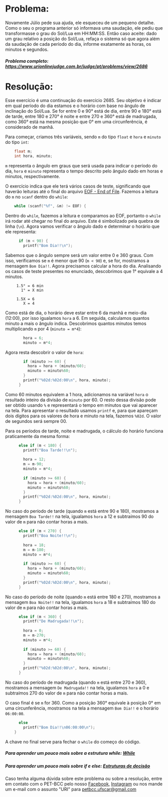 # Problema:
Novamente Júlio pede sua ajuda, ele esqueceu de um pequeno detalhe. Como o seu o programa anterior só informava uma saudação, ele pediu que transformasse o grau do Sol/Lua em HH:MM:SS. Então caso aceite: dado um grau relativo a posição do Sol/Lua, refaça o sistema só que agora além da saudação de cada período do dia, informe exatamente as horas, os minutos e segundos.

##### Problema completo: https://www.urionlinejudge.com.br/judge/pt/problems/view/2686

# Resolução:

Esse exercício é uma continuação do exercício 2685. Seu objetivo é indicar em qual período do dia estamos e o horário com base no ângulo de inclinação do Sol/Lua. Se for entre 0 e 90° está de dia, entre 90 e 180° está de tarde, entre 180 e 270° é noite e entre 270 e 360° está de madrugada, como 360° está na mesma posição que 0° em uma circunferência, é considerado de manhã.

Para começar, criamos três variáveis, sendo `m` do tipo `float` e `hora` e `minuto` do tipo `int`:
```c
    float m;
    int hora, minuto;
```
`m` representa o ângulo em graus que será usada para indicar o período do dia, `hora` e `minuto` representa o tempo descrito pelo ângulo dado em horas e minutos, respectivamente. 

O exercício indica que ele terá vários casos de teste, significando que haverão leituras até o final do arquivo [EOF - End of File](https://pt.wikipedia.org/wiki/EOF). Fazemos a leitura do `m` no `scanf` dentro do `while`:
```c
    while (scanf("%f", &m) != EOF) {
```
Dentro do `while`, fazemos a leitura e comparamos ao EOF, portanto o `while` irá rodar até chegar no final do arquivo. Este é simbolizado pela quebra de linha (`\n`). Agora vamos verificar o ângulo dado e determinar o horário que ele representa:
```c
      if (m < 90) {
        printf("Bom Dia!!\n");
```
Sabemos que o ângulo sempre será um valor entre 0 e 360 graus. Com isso, verificamos se `m` é menor que 90 (`m < 90`) e, se for, mostramos a mensagem `Bom Dia!!`. Agora precisamos calcular a hora do dia. Analisando os casos de teste presentes no enunciado, descobrimos que 1° equivale a 4 minutos.
```
     1.5° = 6 min
       1° = X min
                                
     1.5X = 6
        X = 4
```
Como está de dia, o horário deve estar entre 6 da manhã e meio-dia (12:00), por isso igualamos `hora` a 6. Em seguida, calculamos quantos minuto a mais o ângulo indica. Descobrimos quantos minutos temos multiplicando `m` por 4 (`minuto = m*4`): 
```c 
        hora = 6;
        minuto = m*4;
```
Agora resta descobrir o valor de `hora`:
```c            
        if (minuto >= 60) {
          hora = hora + (minuto/60);
          minuto = minuto%60;
        }
        printf("%02d:%02d:00\n", hora, minuto);
      }
```
Como 60 minutos equivalem a 1 hora, adicionamos na variável `hora` o resultado inteiro da divisão de `minuto` por 60. O resto dessa divisão pode ser obtido usando `%` e representará o tempo em minutos que vai aparecer na tela. Para apresentar o resultado usamos `printf` e, para que apareçam dois dígitos para os valores de hora e minuto na tela, fazemos `%02d`. O valor de segundos será sempre 00.

Para os períodos de tarde, noite e madrugada, o cálculo do horário funciona praticamente da mesma forma:
```c
      else if (m < 180) {
        printf("Boa Tarde!!\n");
        
        hora = 12;
        m = m-90;
        minuto = m*4;
            
        if (minuto >= 60) {
          hora = hora + (minuto/60);
          minuto = minuto%60;
        }
        printf("%02d:%02d:00\n", hora, minuto);
      }
```
No caso do período de tarde (quando `m` está entre 90 e 180), mostramos a mensagem `Boa Tarde!!` na tela, igualamos `hora` a 12 e subtraímos 90 do valor de `m` para não contar horas a mais.
```c
      else if (m < 270) {
        printf("Boa Noite!!\n");
        
        hora = 18;
        m = m-180;
        minuto = m*4;
            
        if (minuto >= 60) {
          hora = hora + (minuto/60);
          minuto = minuto%60;
        }
        printf("%02d:%02d:00\n", hora, minuto);
      }
```
No caso do período de noite (quando `m` está entre 180 e 270), mostramos a mensagem `Boa Noite!!` na tela, igualamos `hora` a 18 e subtraímos 180 do valor de `m` para não contar horas a mais.
```c
      else if (m < 360) {
        printf("De Madrugada!!\n");
        
        hora = 0;
        m = m-270;
        minuto = m*4;
            
        if (minuto >= 60) {
          hora = hora + (minuto/60);
          minuto = minuto%60;
        }
        printf("%02d:%02d:00\n", hora, minuto);
      }
```
No caso do período de madrugada (quando `m` está entre 270 e 360), mostramos a mensagem `De Madrugada!!` na tela, igualamos `hora` a 0 e subtraímos 270 do valor de `m` para não contar horas a mais.

O caso final é se `m` for 360. Como a posição 360° equivale à posição 0° em uma circunferência, mostramos na tela a mensagem `Bom Dia!!` e o horário `06:00:00`.
```c
      else
        printf("Bom Dia!!\n06:00:00\n");
    }
```
A chave no final serve para fechar o `while` do começo do código.

##### Para aprender um pouco mais sobre a estrutura while: [While](http://linguagemc.com.br/o-comando-while-em-c/)
##### Para aprender um pouco mais sobre if e else: [Estruturas de decisão](http://linguagemc.com.br/estrutura-de-decisao-if-em-linguagem-c/)

Caso tenha alguma dúvida sobre este problema ou sobre a resolução, entre em contato com o PET-BCC pelo nosso
[Facebook](https://www.facebook.com/petbcc/),
[Instagram](https://www.instagram.com/petbcc.ufscar/)
ou nos mande um e-mail com o assunto "URI" para  petbcc.ufscar@gmail.com
